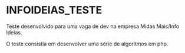 # INFOIDEIAS_TESTE
 
 Teste desenvolvido para uma vaga de dev na empresa Midas Mais/Info Ideias.
 
 O teste consistia em desenvolver uma série de algoritmos em php.
